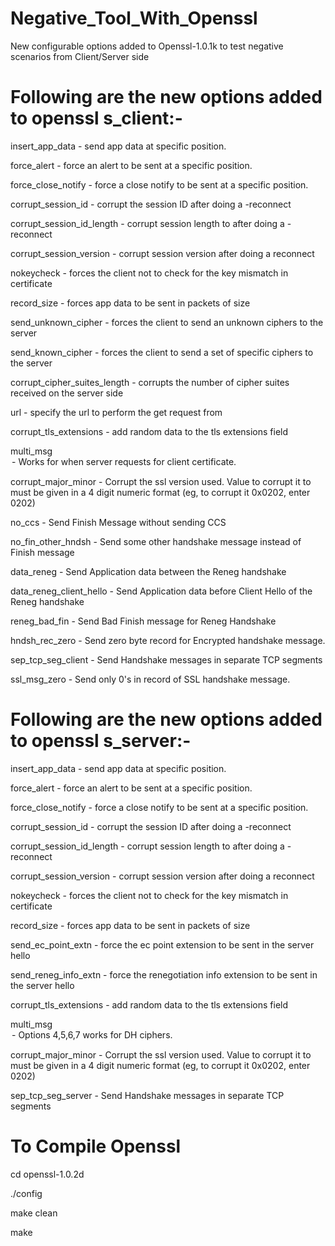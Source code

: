 # Negative_Tool_With_Openssl

New configurable options added to Openssl-1.0.1k to test negative scenarios from Client/Server side

Following are the new options added to openssl s_client:-
===================================================================

insert_app_data <position>  - send app data at specific position.
					
force_alert <position> <alert-number>  - force an alert to be sent at a specific position.

force_close_notify <position>  - force a close notify to be sent at a specific position.
					
corrupt_session_id	- corrupt the session ID after doing a -reconnect

corrupt_session_id_length <length>	- corrupt session length to <length> after doing a -reconnect

corrupt_session_version	- corrupt session version after doing a reconnect

nokeycheck	- forces the client not to check for the key mismatch in certificate

record_size <size>  - forces app data to be sent in packets of size <size>

send_unknown_cipher  - forces the client to send an unknown ciphers to the server

send_known_cipher  - forces the client to send a set of specific ciphers to the server

corrupt_cipher_suites_length <length>     - corrupts the number of cipher suites received on the server side

url  - specify the url to perform the get request from

corrupt_tls_extensions  - add random data to the tls extensions field

multi_msg <option>  - Works for when server requests for client certificate.

corrupt_major_minor <position> <value>  - Corrupt the ssl version used. Value to corrupt it to must be given in a 4 digit numeric format (eg, to corrupt it 0x0202, enter 0202)
					
no_ccs					- Send Finish Message without sending CCS

no_fin_other_hndsh			- Send some other handshake message instead of Finish message

data_reneg				- Send Application data between the Reneg handshake

data_reneg_client_hello                   - Send Application data before Client Hello of the Reneg handshake

reneg_bad_fin				- Send Bad Finish message for Reneg Handshake

hndsh_rec_zero <value>			- Send zero byte record for Encrypted handshake message.

sep_tcp_seg_client                        - Send Handshake messages in separate TCP segments

ssl_msg_zero <value>                    - Send only 0's in record of SSL handshake message.
			
Following are the new options added to openssl s_server:-
===================================================================
insert_app_data <position>  - send app data at specific position.
					
force_alert <position> <alert-number>  - force an alert to be sent at a specific position.

force_close_notify <position>  - force a close notify to be sent at a specific position.
					
corrupt_session_id	- corrupt the session ID after doing a -reconnect

corrupt_session_id_length <length>	- corrupt session length to <length> after doing a -reconnect

corrupt_session_version	- corrupt session version after doing a reconnect

nokeycheck	- forces the client not to check for the key mismatch in certificate

record_size <size>  - forces app data to be sent in packets of size <size>

send_ec_point_extn  				- force the ec point extension to be sent in the server hello

send_reneg_info_extn  				- force the renegotiation info extension to be sent in the server hello

corrupt_tls_extensions  - add random data to the tls extensions field

multi_msg <option>  - Options 4,5,6,7 works for DH ciphers.

corrupt_major_minor <position> <value>  - Corrupt the ssl version used. Value to corrupt it to must be given in a 4 digit numeric format (eg, to corrupt it 0x0202, enter 0202)
					
sep_tcp_seg_server                       - Send Handshake messages in separate TCP segments				

To Compile Openssl
=================================
cd openssl-1.0.2d

./config

make clean

make
